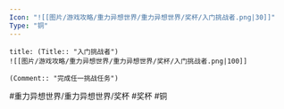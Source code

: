 ```yaml
---
Icon: "![[图片/游戏攻略/重力异想世界/重力异想世界/奖杯/入门挑战者.png|30]]"
Type: "铜"
---
```

```ad-common-bronze-trophy
title: (Title:: "入门挑战者")
![[图片/游戏攻略/重力异想世界/重力异想世界/奖杯/入门挑战者.png|100]]

(Comment:: "完成任一挑战任务")
```

#重力异想世界/重力异想世界/奖杯 #奖杯 #铜
